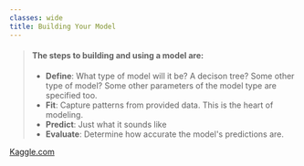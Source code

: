 ```yaml
---
classes: wide
title: Building Your Model
---
```


> #### The steps to building and using a model are:
> * **Define**: What type of model will it be? A decison tree? Some other type of model? Some other parameters of the model type are specified too.
> * **Fit**: Capture patterns from provided data. This is the heart of modeling.
> * **Predict**: Just what it sounds like
> * **Evaluate**: Determine how accurate the model's predictions are.

[Kaggle.com](https://www.kaggle.com/code/dansbecker/your-first-machine-learning-model "Building Your Model")

